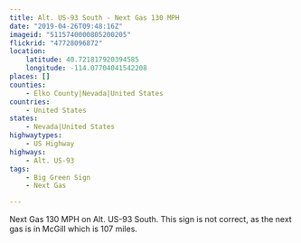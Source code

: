 ```yaml
---
title: Alt. US-93 South - Next Gas 130 MPH
date: "2019-04-26T09:48:16Z"
imageid: "5115740000805200205"
flickrid: "47728096872"
location:
    latitude: 40.721817920394585
    longitude: -114.07704041542208
places: []
counties:
    - Elko County|Nevada|United States
countries:
    - United States
states:
    - Nevada|United States
highwaytypes:
    - US Highway
highways:
    - Alt. US-93
tags:
    - Big Green Sign
    - Next Gas

---
```

Next Gas 130 MPH on Alt. US-93 South.  This sign is not correct, as the next gas is in McGill which is 107 miles.